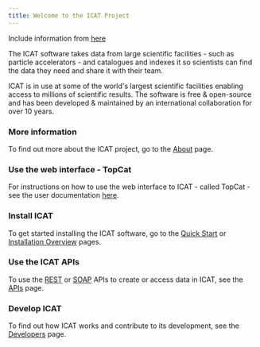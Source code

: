 ```yaml
---
title: Welcome to the ICAT Project
---
```


Include information from [here](https://icatproject.org/)


The ICAT software takes data from large scientific facilities - such as particle accelerators - and catalogues and indexes it so scientists can find the data they need and share it with their team.

ICAT is in use at some of the world's largest scientific facilities enabling access to millions of scientific results. The software is free & open-source and has been developed & maintained by an international collaboration for over 10 years.

### More information
To find out more about the ICAT project, go to the [About](about.md) page.

### Use the web interface - TopCat
For instructions on how to use the web interface to ICAT - called TopCat - see the user documentation [here]().

### Install ICAT
To get started installing the ICAT software, go to the [Quick Start](docs/quick_start.md) or [Installation Overview](docs/installation_overview.md) pages.

### Use the ICAT APIs
To use the [REST](apis/rest.md) or [SOAP](apis/soap.md) APIs to create or access data in ICAT, see the [APIs](apis.md) page.

### Develop ICAT
To find out how ICAT works and contribute to its development, see the [Developers](developers.md) page.
